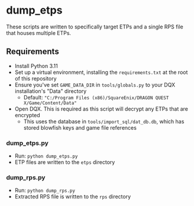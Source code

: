 # dump_etps

These scripts are written to specifically target ETPs and a single RPS file that houses multiple ETPs.

## Requirements

- Install Python 3.11
- Set up a virtual environment, installing the `requirements.txt` at the root of this repository
- Ensure you've set `GAME_DATA_DIR` in  `tools/globals.py` to your DQX installation's "Data" directory
    - Default: `"C:/Program Files (x86)/SquareEnix/DRAGON QUEST X/Game/Content/Data"`
- Open DQX. This is required as this script will decrypt any ETPs that are encrypted
    - This uses the database in `tools/import_sql/dat_db.db`, which has stored blowfish keys and game file references

### dump_etps.py

- Run: `python dump_etps.py`
- ETP files are written to the `etps` directory

### dump_rps.py

- Run: `python dump_rps.py`
- Extracted RPS file is written to the `rps` directory
